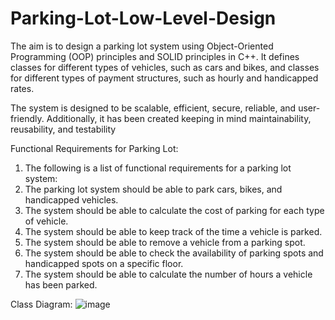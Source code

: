 # Parking-Lot-Low-Level-Design
The aim is to design a parking lot system using Object-Oriented Programming (OOP) principles and SOLID principles in C++. 
It defines classes for different types of vehicles, such as cars and bikes, and classes for different types of payment structures, such as hourly and handicapped rates.

The system is designed to be scalable, efficient, secure, reliable, and user-friendly. Additionally, it has been created keeping in mind maintainability, reusability, and testability

Functional Requirements for Parking Lot:
1. The following is a list of functional requirements for a parking lot system:
2. The parking lot system should be able to park cars, bikes, and handicapped vehicles.
3. The system should be able to calculate the cost of parking for each type of vehicle.
4. The system should be able to keep track of the time a vehicle is parked.
5. The system should be able to remove a vehicle from a parking spot.
6. The system should be able to check the availability of parking spots and handicapped spots on a specific floor.
7. The system should be able to calculate the number of hours a vehicle has been parked.

Class Diagram:
![image](https://github.com/anmol201712/Parking-Lot-Low-Level-Design/assets/103591956/f9cc01fe-41b3-4038-ba20-db012b60921f)
